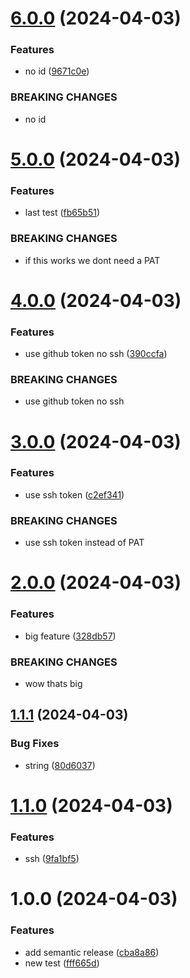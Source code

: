 # [6.0.0](https://github.com/janstfr/testing-semantic/compare/v5.0.0...v6.0.0) (2024-04-03)


### Features

* no id ([9671c0e](https://github.com/janstfr/testing-semantic/commit/9671c0e29580d4b689964417460806103aa779cf))


### BREAKING CHANGES

* no id

# [5.0.0](https://github.com/janstfr/testing-semantic/compare/v4.0.0...v5.0.0) (2024-04-03)


### Features

* last test ([fb65b51](https://github.com/janstfr/testing-semantic/commit/fb65b51574981d1aa5f82acf98218c8c96d8d2e0))


### BREAKING CHANGES

* if this works we dont need a PAT

# [4.0.0](https://github.com/janstfr/testing-semantic/compare/v3.0.0...v4.0.0) (2024-04-03)


### Features

* use github token no ssh ([390ccfa](https://github.com/janstfr/testing-semantic/commit/390ccfa3d5455884a575ca44d165c0df7d649c1f))


### BREAKING CHANGES

* use github token no ssh

# [3.0.0](https://github.com/janstfr/testing-semantic/compare/v2.0.0...v3.0.0) (2024-04-03)


### Features

* use ssh token ([c2ef341](https://github.com/janstfr/testing-semantic/commit/c2ef341fdbc15efd07ba29eaff2482b56e82663b))


### BREAKING CHANGES

* use ssh token instead of PAT

# [2.0.0](https://github.com/janstfr/testing-semantic/compare/v1.1.1...v2.0.0) (2024-04-03)


### Features

* big feature ([328db57](https://github.com/janstfr/testing-semantic/commit/328db578266d1fa7b17383850ca4d30b9646a44c))


### BREAKING CHANGES

* wow thats big

## [1.1.1](https://github.com/janstfr/testing-semantic/compare/v1.1.0...v1.1.1) (2024-04-03)


### Bug Fixes

* string ([80d6037](https://github.com/janstfr/testing-semantic/commit/80d60378c3c1bffee268f63bc3c1cfd80d9c2165))

# [1.1.0](https://github.com/janstfr/testing-semantic/compare/v1.0.0...v1.1.0) (2024-04-03)


### Features

* ssh ([9fa1bf5](https://github.com/janstfr/testing-semantic/commit/9fa1bf5b2401d5a7c753b284b5c13db7d2ff6bb7))

# 1.0.0 (2024-04-03)


### Features

* add semantic release ([cba8a86](https://github.com/janstfr/testing-semantic/commit/cba8a86224849b18f4c0970ef5fd3cdba337f329))
* new test ([fff665d](https://github.com/janstfr/testing-semantic/commit/fff665dec2e8c0bf76fdadb6f2e9eed89995a129))
